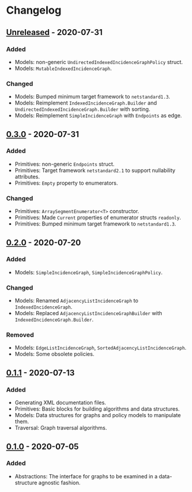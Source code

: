 # Changelog

## [Unreleased] - 2020-07-31
### Added
- Models: non-generic `UndirectedIndexedIncidenceGraphPolicy` struct.
- Models: `MutableIndexedIncidenceGraph`.

### Changed
- Models: Bumped minimum target framework to `netstandard1.3`.
- Models: Reimplement `IndexedIncidenceGraph.Builder` and `UndirectedIndexedIncidenceGraph.Builder` with sorting.
- Models: Reimplement `SimpleIncidenceGraph` with `Endpoints` as edge.

## [0.3.0] - 2020-07-31
### Added
- Primitives: non-generic `Endpoints` struct.
- Primitives: Target framework `netstandard2.1` to support nullability attributes.
- Primitives: `Empty` property to enumerators.

### Changed
- Primitives: `ArraySegmentEnumerator<T>` constructor.
- Primitives: Made `Current` properties of enumerator structs `readonly`.
- Primitives: Bumped minimum target framework to `netstandard1.3`.

## [0.2.0] - 2020-07-20
### Added
- Models: `SimpleIncidenceGraph`, `SimpleIncidenceGraphPolicy`.

### Changed
- Models: Renamed `AdjacencyListIncidenceGraph` to `IndexedIncidenceGraph`.
- Models: Replaced `AdjacencyListIncidenceGraphBuilder` with `IndexedIncidenceGraph.Builder`.

### Removed
- Models: `EdgeListIncidenceGraph`, `SortedAdjacencyListIncidenceGraph`.
- Models: Some obsolete policies.

## [0.1.1] - 2020-07-13
### Added
- Generating XML documentation files.
- Primitives: Basic blocks for building algorithms and data structures. 
- Models: Data structures for graphs and policy models to manipulate them.
- Traversal: Graph traversal algorithms.

## [0.1.0] - 2020-07-05
### Added
- Abstractions: The interface for graphs to be examined in a data-structure agnostic fashion.

[Unreleased]: https://github.com/qbit86/arborescence/compare/primitives-0.3.0...HEAD
[0.3.0]: https://github.com/qbit86/arborescence/compare/models-0.2.0...primitives-0.3.0
[0.2.0]: https://github.com/qbit86/arborescence/compare/traversal-0.1.1...models-0.2.0
[0.1.1]: https://github.com/qbit86/arborescence/compare/abstractions-0.1.0...traversal-0.1.1
[0.1.0]: https://github.com/qbit86/arborescence/releases/tag/abstractions-0.1.0
